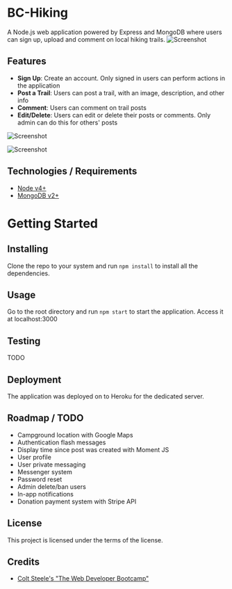# BC-Hiking
A Node.js web application powered by Express and MongoDB where users can sign up, upload and comment on local hiking trails.
![Screenshot](https://i.imgur.com/KEmcpqu.png)

## Features
- **Sign Up**: Create an account. Only signed in users can perform actions in the application
- **Post a Trail**: Users can post a trail, with an image, description, and other info
- **Comment**: Users can comment on trail posts
- **Edit/Delete**: Users can edit or delete their posts or comments. Only admin can do this for others' posts


![Screenshot](https://i.imgur.com/o1ZMXPp.png)

![Screenshot](https://i.imgur.com/z5iNzOK.png)

## Technologies / Requirements
- [Node v4+](https://nodejs.org/en/)
- [MongoDB v2+](https://www.mongodb.com/)

# Getting Started

## Installing
Clone the repo to your system and run ``npm install`` to install all the dependencies.

## Usage
Go to the root directory and run ``npm start`` to start the application.
Access it at localhost:3000

## Testing
TODO

## Deployment
The application was deployed on to Heroku for the dedicated server.

## Roadmap / TODO
- Campground location with Google Maps
- Authentication flash messages 
- Display time since post was created with Moment JS 
- User profile
- User private messaging
- Messenger system
- Password reset 
- Admin delete/ban users
- In-app notifications
- Donation payment system with Stripe API

## License
This project is licensed under the terms of the license.

## Credits
- [Colt Steele's "The Web Developer Bootcamp"](https://www.udemy.com/course/the-web-developer-bootcamp/)
